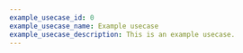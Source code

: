 ```yaml
---
example_usecase_id: 0
example_usecase_name: Example usecase
example_usecase_description: This is an example usecase.
---
```

